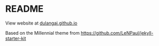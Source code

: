 # README

View website at [dulangaj.github.io](https://dulangaj.github.io/)

Based on the Millennial theme from https://github.com/LeNPaul/jekyll-starter-kit
